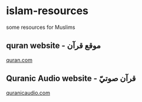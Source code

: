 # islam-resources
some resources for Muslims

## quran website - موقع قرآن
[quran.com](https://quran.com)
## Quranic Audio website - قرآن صوتيّ 
[quranicaudio.com](https://quranicaudio.com)

